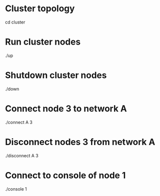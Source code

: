 
# Cluster topology

cd cluster

# Run cluster nodes

./up

# Shutdown cluster nodes

./down

# Connect node 3 to network A

./connect A 3

# Disconnect nodes 3 from network A

./disconnect A 3

# Connect to console of node 1

./console 1


